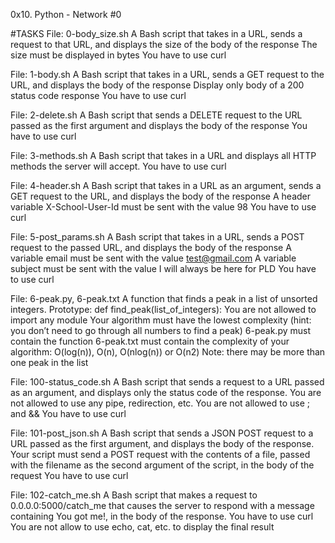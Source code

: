 0x10. Python - Network #0

#TASKS
File: 0-body_size.sh
A Bash script that takes in a URL, sends a request to that URL, and displays the size of the body of the response
    The size must be displayed in bytes
    You have to use curl


File: 1-body.sh
A Bash script that takes in a URL, sends a GET request to the URL, and displays the body of the response
    Display only body of a 200 status code response
    You have to use curl

File: 2-delete.sh
A Bash script that sends a DELETE request to the URL passed as the first argument and displays the body of the response
    You have to use curl

File: 3-methods.sh
A Bash script that takes in a URL and displays all HTTP methods the server will accept.
    You have to use curl

File: 4-header.sh
A Bash script that takes in a URL as an argument, sends a GET request to the URL, and displays the body of the response
    A header variable X-School-User-Id must be sent with the value 98
    You have to use curl

File: 5-post_params.sh
A  Bash script that takes in a URL, sends a POST request to the passed URL, and displays the body of the response
    A variable email must be sent with the value test@gmail.com
    A variable subject must be sent with the value I will always be here for PLD
    You have to use curl

File: 6-peak.py, 6-peak.txt
A function that finds a peak in a list of unsorted integers.
    Prototype: def find_peak(list_of_integers):
    You are not allowed to import any module
    Your algorithm must have the lowest complexity (hint: you don’t need to go through all numbers to find a peak)
    6-peak.py must contain the function
    6-peak.txt must contain the complexity of your algorithm: O(log(n)), O(n), O(nlog(n)) or O(n2)
    Note: there may be more than one peak in the list

File: 100-status_code.sh
A Bash script that sends a request to a URL passed as an argument, and displays only the status code of the response.
    You are not allowed to use any pipe, redirection, etc.
    You are not allowed to use ; and &&
    You have to use curl

File: 101-post_json.sh
A Bash script that sends a JSON POST request to a URL passed as the first argument, and displays the body of the response.
    Your script must send a POST request with the contents of a file, passed with the filename as the second argument of the script, in the body of the request
    You have to use curl

File: 102-catch_me.sh
A Bash script that makes a request to 0.0.0.0:5000/catch_me that causes the server to respond with a message containing You got me!, in the body of the response.
    You have to use curl
    You are not allow to use echo, cat, etc. to display the final result
